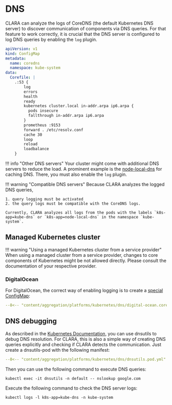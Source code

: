 # DNS

CLARA can analyze the logs of CoreDNS (the default Kubernetes DNS server) to discover communication of components via DNS queries.
For that feature to work correctly, it is crucial that the DNS server is configured to log DNS queries by enabling the `log` plugin.

```yaml title="An exampple ConfigMap for CoreDNS with the 'log' plugin enabled" hl_lines="9"
apiVersion: v1
kind: ConfigMap
metadata:
  name: coredns
  namespace: kube-system
data:
  Corefile: |
    .:53 {
        log
        errors
        health
        ready
        kubernetes cluster.local in-addr.arpa ip6.arpa {
          pods insecure
          fallthrough in-addr.arpa ip6.arpa
        }
        prometheus :9153
        forward . /etc/resolv.conf
        cache 30
        loop
        reload
        loadbalance
    }
```

!!! info "Other DNS servers"
    Your cluster might come with additional DNS servers to reduce the load.
    A prominent example is the [node-local-dns](https://kubernetes.io/docs/tasks/administer-cluster/nodelocaldns/) for caching DNS.
    There, you must also enable the `log` plugin.

!!! warning "Compatible DNS servers"
    Because CLARA analyzes the logged DNS queries,

    1. query logging must be activated
    2. the query logs must be compatible with the CoreDNS logs.

    Currently, CLARA analyzes all logs from the pods with the labels `k8s-app=kube-dns` or `k8s-app=node-local-dns` in the namespace `kube-system`.

## Managed Kubernetes cluster

!!! warning "Using a managed Kubernetes cluster from a service provider"
    When using a managed cluster from a service provider, changes to core components of Kubernetes might be not allowed directly.
    Please consult the documentation of your respective provider.

### DigitalOcean

For DigitalOcean, the correct way of enabling logging is to create a [special ConfigMap](https://docs.digitalocean.com/products/kubernetes/how-to/customize-coredns/):

``` yaml title="ConfigMap to activate query logging for CoreDNS in a Kubernetes cluster managed by DigitalOcean"
--8<-- "content/aggregation/platforms/kubernetes/dns/digital-ocean.coredns-override.configmap.yml"
```

## DNS debugging

As described in the [Kubernetes Documentation](https://kubernetes.io/docs/tasks/administer-cluster/dns-debugging-resolution/), you can use dnsutils to debug DNS resolution.
For CLARA, this is also a simple way of creating DNS queries explicitly and checking if CLARA detects the communication.
Just create a dnsutils-pod with the following manifest:

``` yaml
--8<-- "content/aggregation/platforms/kubernetes/dns/dnsutils.pod.yml"
```

Then you can use the following command to execute DNS queries:

```shell linenums="0"
kubectl exec -it dnsutils -n default -- nslookup google.com
```

Execute the following command to check the DNS server logs:

```shell linenums="0"
kubectl logs -l k8s-app=kube-dns -n kube-system
```
